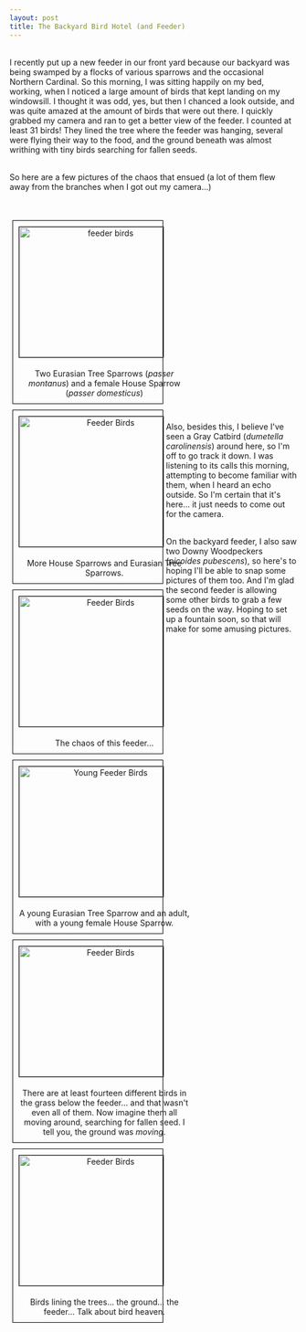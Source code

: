 ```yaml
---
layout: post
title: The Backyard Bird Hotel (and Feeder)
---
```

<style>
br {display:inline-block;}
div.img {
    margin: 5px;
    padding: 5px;
    border: 1px solid #000000;
    height: auto;
    width: 50%;
    float: left;
    text-align: center;
}	

div.img img {
    display: inline;
    margin: 5px;
    border: 1px solid #000000;
}

div.img a:hover img {
    border: 1px solid #000000;
}

div.desc {
  text-align: center;
  font-weight: normal;
  width: 300px;
  margin: 5px;
}
</style>

<br>I recently put up a new feeder in our front yard because our backyard was being swamped by a flocks of various sparrows and the occasional Northern Cardinal. So this morning, I was sitting happily on my bed, working, when I noticed a large amount of birds that kept landing on my windowsill. I thought it was odd, yes, but then I chanced a look outside, and was quite amazed at the amount of birds that were out there. I quickly grabbed my camera and ran to get a better view of the feeder. I counted at least 31 birds! They lined the tree where the feeder was hanging, several were flying their way to the food, and the ground beneath was almost writhing with tiny birds searching for fallen seeds. </br>

<br>So here are a few pictures of the chaos that ensued (a lot of them flew away from the branches when I got out my camera...)  </br>

<br> <div class="img">
 <a target="_blank" href="feeder birds"><img src="https://lh3.googleusercontent.com/WIvzodUd0jSOPeTBaMdnCQf3GBMXrw_N2uwCDhOPDQU=w892-h669-no" alt="feeder birds" width="304px" height="228px"></a>
 <div class="desc">Two Eurasian Tree Sparrows (<i>passer montanus</i>) and a female House Sparrow (<i>passer domesticus</i>)</div>
</div> </br>

<br> <div class="img">
<a target="_blank" href="feeder birds"> <img src="https://lh3.googleusercontent.com/MZGN0VA07Wp8cDrkunjh1hONcbLYrZRoxXk5NScO8Qc=w892-h669-no" alt="Feeder Birds" width="304px" height="228px"></a>
<div class="desc"> More House Sparrows and Eurasian Tree Sparrows.</div>
</div></br>

<br><div class="img">
 <a target="_blank" href="https://lh3.googleusercontent.com/l9PBfQNIPFtYybwxlzTEuHddbH4q4nrs3tNqfxewAXw=w892-h669-no"><img src="https://lh3.googleusercontent.com/l9PBfQNIPFtYybwxlzTEuHddbH4q4nrs3tNqfxewAXw=w892-h669-no" alt="Feeder Birds" width="304px" height="228px"></a>
 <div class="desc">The chaos of this feeder...</div>
</div></br>
 
<br><div class="img">
 <a target="_blank" href="Young Feeder birds"><img src="https://lh3.googleusercontent.com/Mq1Q592Gp9eR3mgLQwQv3mRjzvwwubsomBi_t6pLKs8=w892-h669-no" alt="Young Feeder Birds" width="304px" height="228px"></a>
 <div class="desc">A young Eurasian Tree Sparrow and an adult, with a young female House Sparrow.</div>
</div></br>

<br><div class="img">
 <a target="_blank" href="https://lh3.googleusercontent.com/lx3Pl8eaD7QX2-okhV3uuO5y-ReMyakRGipFHi5hTqM=w892-h669-no" style="width:304px;height:228px;"><img src="https://lh3.googleusercontent.com/lx3Pl8eaD7QX2-okhV3uuO5y-ReMyakRGipFHi5hTqM=w892-h669-no" style="width:304px;height:228px;" alt="Feeder Birds" width="304px" height="228px"></a>
 <div class="desc">There are at least fourteen different birds in the grass below the feeder... and that wasn't even all of them. Now imagine them all moving around, searching for fallen seed. I tell you, the ground was <i>moving</i>.</div>
</div></br>

<br><div class="img">
 <a target="_blank" href="https://lh3.googleusercontent.com/_nb9qkXz7Jwg5Sw7a-uiFlEGz6Cy8IO1hT3fl7JA_ps=w892-h669-no"><img src="https://lh3.googleusercontent.com/_nb9qkXz7Jwg5Sw7a-uiFlEGz6Cy8IO1hT3fl7JA_ps=w892-h669-no" alt="Feeder Birds" width="304px" height="228px"></a>
 <div class="desc">Birds lining the trees... the ground... the feeder... Talk about bird heaven.</div>
</div></br>

<br>Also, besides this, I believe I've seen a Gray Catbird (<i>dumetella carolinensis</i>) around here, so I'm off to go track it down. I was listening to its calls this morning, attempting to become familiar with them, when I heard an echo outside. So I'm certain that it's here... it just needs to come out for the camera. </br>  

<br>On the backyard feeder, I also saw two Downy Woodpeckers (<i>picoides pubescens</i>), so here's to hoping I'll be able to snap some pictures of them too. And I'm glad the second feeder is allowing some other birds to grab a few seeds on the way. Hoping to set up a fountain soon, so that will make for some amusing pictures.    </br> 
